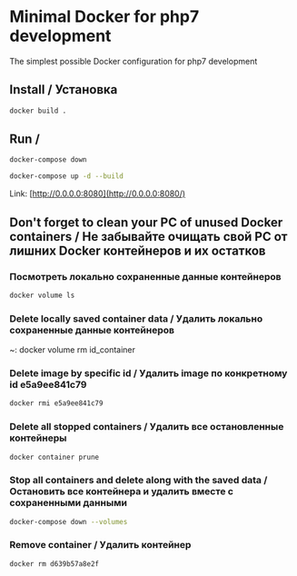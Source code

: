# Minimal Docker for php7 development

The simplest possible Docker configuration for php7 development

## Install / Установка

```bash
docker build .
```

## Run /

```bash
docker-compose down
```

```bash
docker-compose up -d --build
```

Link: [http://0.0.0.0:8080](http://0.0.0.0:8080/)

## Don't forget to clean your PC of unused Docker containers / Не забывайте очищать свой PC от лишних Docker контейнеров и их остатков

### Посмотреть локально сохраненные данные контейнеров

```bash
docker volume ls
```

### Delete locally saved container data / Удалить локально сохраненные данные контейнеров

~: docker volume rm id_container

### Delete image by specific id / Удалить image по конкретному id **e5a9ee841c79**

```bash
docker rmi e5a9ee841c79
```

### Delete all stopped containers / Удалить все остановленные контейнеры

```bash
docker container prune
```

### Stop all containers and delete along with the saved data / Остановить все контейнера и удалить вместе с сохраненными данными

```bash
docker-compose down --volumes
```

### Remove container / Удалить контейнер

```bash
docker rm d639b57a8e2f
```
